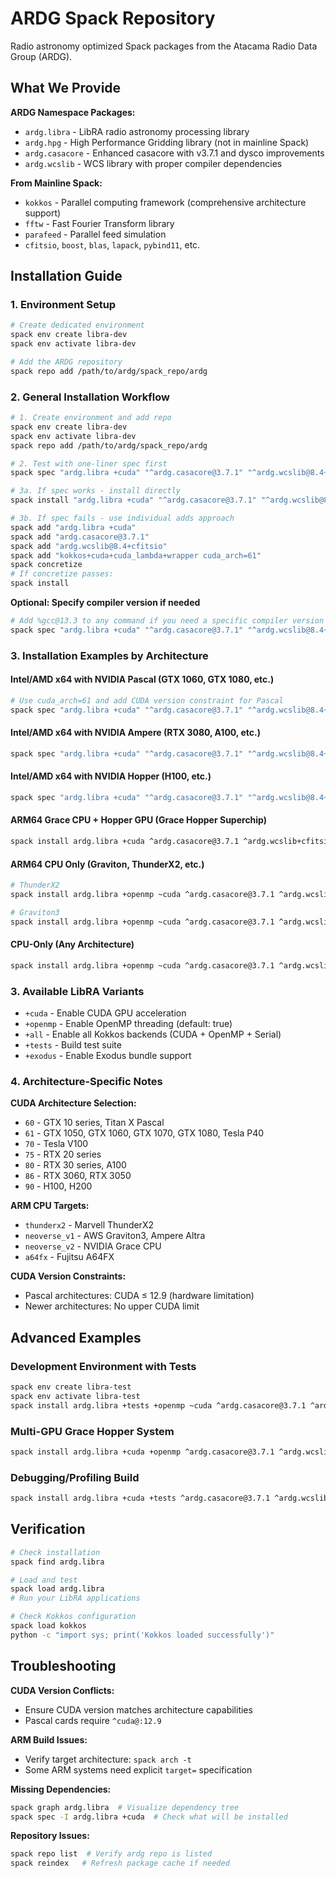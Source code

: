 # ARDG Spack Repository

Radio astronomy optimized Spack packages from the Atacama Radio Data Group (ARDG).

## What We Provide

**ARDG Namespace Packages:**
- `ardg.libra` - LibRA radio astronomy processing library  
- `ardg.hpg` - High Performance Gridding library (not in mainline Spack)
- `ardg.casacore` - Enhanced casacore with v3.7.1 and dysco improvements
- `ardg.wcslib` - WCS library with proper compiler dependencies

**From Mainline Spack:**  
- `kokkos` - Parallel computing framework (comprehensive architecture support)
- `fftw` - Fast Fourier Transform library
- `parafeed` - Parallel feed simulation  
- `cfitsio`, `boost`, `blas`, `lapack`, `pybind11`, etc.

## Installation Guide

### 1. Environment Setup

```bash
# Create dedicated environment
spack env create libra-dev
spack env activate libra-dev

# Add the ARDG repository  
spack repo add /path/to/ardg/spack_repo/ardg
```

### 2. General Installation Workflow

```bash
# 1. Create environment and add repo
spack env create libra-dev
spack env activate libra-dev
spack repo add /path/to/ardg/spack_repo/ardg

# 2. Test with one-liner spec first
spack spec "ardg.libra +cuda" "^ardg.casacore@3.7.1" "^ardg.wcslib@8.4+cfitsio" "^kokkos+cuda+cuda_lambda+wrapper cuda_arch=61"

# 3a. If spec works - install directly
spack install "ardg.libra +cuda" "^ardg.casacore@3.7.1" "^ardg.wcslib@8.4+cfitsio" "^kokkos+cuda+cuda_lambda+wrapper cuda_arch=61"

# 3b. If spec fails - use individual adds approach
spack add "ardg.libra +cuda"
spack add "ardg.casacore@3.7.1"
spack add "ardg.wcslib@8.4+cfitsio"
spack add "kokkos+cuda+cuda_lambda+wrapper cuda_arch=61"
spack concretize
# If concretize passes:
spack install
```

**Optional: Specify compiler version if needed**
```bash
# Add %gcc@13.3 to any command if you need a specific compiler version
spack spec "ardg.libra +cuda" "^ardg.casacore@3.7.1" "^ardg.wcslib@8.4+cfitsio" "^kokkos+cuda+cuda_lambda+wrapper cuda_arch=61" "%gcc@13.3"
```

### 3. Installation Examples by Architecture

#### Intel/AMD x64 with NVIDIA Pascal (GTX 1060, GTX 1080, etc.)
```bash
# Use cuda_arch=61 and add CUDA version constraint for Pascal
spack spec "ardg.libra +cuda" "^ardg.casacore@3.7.1" "^ardg.wcslib@8.4+cfitsio" "^kokkos+cuda+cuda_lambda+wrapper cuda_arch=61" "^cuda@:12.9"
```

#### Intel/AMD x64 with NVIDIA Ampere (RTX 3080, A100, etc.)
```bash  
spack spec "ardg.libra +cuda" "^ardg.casacore@3.7.1" "^ardg.wcslib@8.4+cfitsio" "^kokkos+cuda+cuda_lambda+wrapper cuda_arch=80"
```

#### Intel/AMD x64 with NVIDIA Hopper (H100, etc.)
```bash
spack spec "ardg.libra +cuda" "^ardg.casacore@3.7.1" "^ardg.wcslib@8.4+cfitsio" "^kokkos+cuda+cuda_lambda+wrapper cuda_arch=90"
```

#### ARM64 Grace CPU + Hopper GPU (Grace Hopper Superchip)
```bash
spack install ardg.libra +cuda ^ardg.casacore@3.7.1 ^ardg.wcslib+cfitsio ^kokkos+cuda+openmp+cuda_lambda cuda_arch=90 target=neoverse_v2
```

#### ARM64 CPU Only (Graviton, ThunderX2, etc.)
```bash
# ThunderX2
spack install ardg.libra +openmp ~cuda ^ardg.casacore@3.7.1 ^ardg.wcslib+cfitsio ^kokkos+openmp~cuda target=thunderx2

# Graviton3  
spack install ardg.libra +openmp ~cuda ^ardg.casacore@3.7.1 ^ardg.wcslib+cfitsio ^kokkos+openmp~cuda target=neoverse_v1
```

#### CPU-Only (Any Architecture)
```bash
spack install ardg.libra +openmp ~cuda ^ardg.casacore@3.7.1 ^ardg.wcslib+cfitsio ^kokkos+openmp~cuda
```

### 3. Available LibRA Variants

- `+cuda` - Enable CUDA GPU acceleration  
- `+openmp` - Enable OpenMP threading (default: true)
- `+all` - Enable all Kokkos backends (CUDA + OpenMP + Serial)
- `+tests` - Build test suite
- `+exodus` - Enable Exodus bundle support

### 4. Architecture-Specific Notes

**CUDA Architecture Selection:**
- `60` - GTX 10 series, Titan X Pascal
- `61` - GTX 1050, GTX 1060, GTX 1070, GTX 1080, Tesla P40
- `70` - Tesla V100  
- `75` - RTX 20 series
- `80` - RTX 30 series, A100
- `86` - RTX 3060, RTX 3050
- `90` - H100, H200

**ARM CPU Targets:**
- `thunderx2` - Marvell ThunderX2
- `neoverse_v1` - AWS Graviton3, Ampere Altra
- `neoverse_v2` - NVIDIA Grace CPU  
- `a64fx` - Fujitsu A64FX

**CUDA Version Constraints:**
- Pascal architectures: CUDA ≤ 12.9 (hardware limitation)
- Newer architectures: No upper CUDA limit

## Advanced Examples

### Development Environment with Tests
```bash
spack env create libra-test
spack env activate libra-test
spack install ardg.libra +tests +openmp ~cuda ^ardg.casacore@3.7.1 ^ardg.wcslib+cfitsio ^kokkos+openmp~cuda
```

### Multi-GPU Grace Hopper System  
```bash
spack install ardg.libra +cuda +openmp ^ardg.casacore@3.7.1 ^ardg.wcslib+cfitsio ^kokkos+cuda+openmp+cuda_lambda cuda_arch=90 target=neoverse_v2 ^cuda@12.0:
```

### Debugging/Profiling Build
```bash  
spack install ardg.libra +cuda +tests ^ardg.casacore@3.7.1 ^ardg.wcslib+cfitsio ^kokkos+cuda+cuda_lambda+debug cuda_arch=80 build_type=Debug
```

## Verification

```bash
# Check installation
spack find ardg.libra

# Load and test
spack load ardg.libra  
# Run your LibRA applications

# Check Kokkos configuration
spack load kokkos
python -c "import sys; print('Kokkos loaded successfully')"
```

## Troubleshooting

**CUDA Version Conflicts:**
- Ensure CUDA version matches architecture capabilities
- Pascal cards require `^cuda@:12.9`

**ARM Build Issues:**
- Verify target architecture: `spack arch -t`
- Some ARM systems need explicit `target=` specification

**Missing Dependencies:**
```bash
spack graph ardg.libra  # Visualize dependency tree
spack spec -I ardg.libra +cuda  # Check what will be installed
```

**Repository Issues:**
```bash
spack repo list  # Verify ardg repo is listed
spack reindex   # Refresh package cache if needed
```